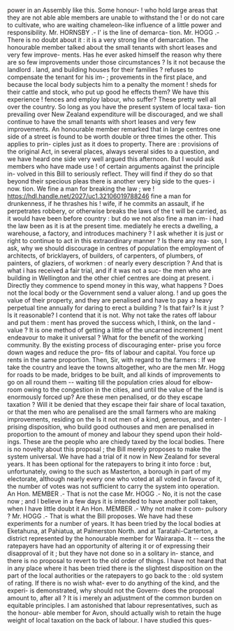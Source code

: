 power in an Assembly like this. Some honour- ! who hold large areas that they are not able able members are unable to withstand the ! or do not care to cultivate, who are waiting chameleon-like influence of a little power and responsibility. Mr. HORNSBY .- I' is the line of demarca- tion. Mr. HOGG .- There is no doubt about it : it is a very strong line of demarcation. The honourable member talked about the small tenants with short leases and very few improve- ments. Has he ever asked himself the reason why there are so few improvements under those circumstances ? Is it not because the landlord . land, and building houses for their families ? refuses to compensate the tenant for his im- ; provements in the first place, and because the local body subjects him to a penalty the moment ! sheds for their cattle and stock, who put up good he effects them? We have this experience ! fences and employ labour, who suffer? These pretty well all over the country. So long as you have the present system of local taxa- tion prevailing over New Zealand expenditure will be discouraged, and we shall continue to have the small tenants with short leases and very few improvements. An honourable member remarked that in large centres one side of a street is found to be worth double or three times the other. This applies to prin- ciples just as it does to property. There are : provisions of the original Act, in several places, always several sides to a question, and we have heard one side very well argued this afternoon. But I would ask members who have made use ! of certain arguments against the principle in- volved in this Bill to seriously reflect. They will find if they do so that beyond their specious pleas there is another very big side to the ques- i now. tion. We fine a man for breaking the law ; we ! https://hdl.handle.net/2027/uc1.32106019788246 fine a man for drunkenness, if he thrashes his ! wife, if he commits an assault, if he perpetrates robbery, or otherwise breaks the laws of the t will be carried, as it would have been before country : but do we not also fine a man im- i had the law been as it is at the present time. mediately he erects a dwelling, a warehouse, a factory, and introduces machinery ? I ask whether it is just or right to continue to act in this extraordinary manner ? Is there any rea- son, I ask, why we should discourage in centres of population the employment of architects, of bricklayers, of builders, of carpenters, of plumbers, of painters, of glaziers, of workmen : of nearly every description ? And that is what i has received a fair trial, and if it was not a suc- the men who are building in Wellington and the other chief centres are doing at present. i Directly they commence to spend money in this way, what happens ? Does not the local body or the Government send a valuer along. ! and up goes the value of their property, and they are penalised and have to pay a heavy perpetual tine annually for daring to erect a building ? Is that fair? Is it just ? Is it reasonable? I contend that it is not. Why not take the rates off labour and put them : ment has proved the success which, I think, on the land - value ? It is one method of getting a little of the uncarned increment | ment endeavour to make it universal ? What for the benefit of the working community. By the existing process of discouraging enter- prise you force down wages and reduce the pro- fits of labour and capital. You force up rents in the same proportion. Then, Sir, with regard to the farmers : If we take the country and leave the towns altogether, who are the men Mr. Hogg for roads to be made, bridges to be built, and all kinds of improvements to go on all round them -- waiting till the population cries aloud for elbow-room owing to the congestion in the cities, and until the value of the land is enormously forced up? Are these men penalised, or do they escape taxation ? Will it be denied that they escape their fair share of local taxation, or that the men who are penalised are the small farmers who are making improvements, residing on the Is it not men of a kind, generous, and enter- I prising disposition, who build good outhouses and men are penalised in proportion to the amount of money and labour they spend upon their hold- ings. These are the people who are chiedy taxed by the local bodies. There is no novelty about this proposal ; the Bill merely proposes to make the system universal. We have had a trial of it now in New Zealand for several years. It has been optional for the ratepayers to bring it into force : but, unfortunately, owing to the such as Masterton, a borough in part of my electorate, although nearly every one who voted at all voted in favour of it, the number of votes was not sufficient to carry the system into operation. An Hon. MEMBER .- That is not the case Mr. HOGG .- No, it is not the case now ; and I believe in a few days it is intended to have another poll taken, when I have little doubt it An Hon. MEMBER .- Why not make it com- pulsory ? Mr. HOGG .- That is what the Bill proposes. We have had these experiments for a number of years. It has been tried by the local bodies at Eketahuna, at Pahiatua, at Palmerston North. and at Taratahi-Carterton, a district represented by the honourable member for Wairarapa. It \-- cess the ratepayers have had an opportunity of altering it or of expressing their disapproval of it ; but they have not done so in a solitary in- stance, and there is no proposal to revert to the old order of things. I have not heard that in any place where it has been tried there is the slightest disposition on the part of the local authorities or the ratepayers to go back to the : old system of rating. If there is no wish what- ever to do anything of the kind, and the experi- is demonstrated, why should not the Govern- does the proposal amount to, after all ? It is i merely an adjustment of the common burden on equitable principles. I am astonished that labour representatives, such as the honour- able member for Avon, should actually wish to retain the huge weight of local taxation on the back of labour. I have studied this ques- 